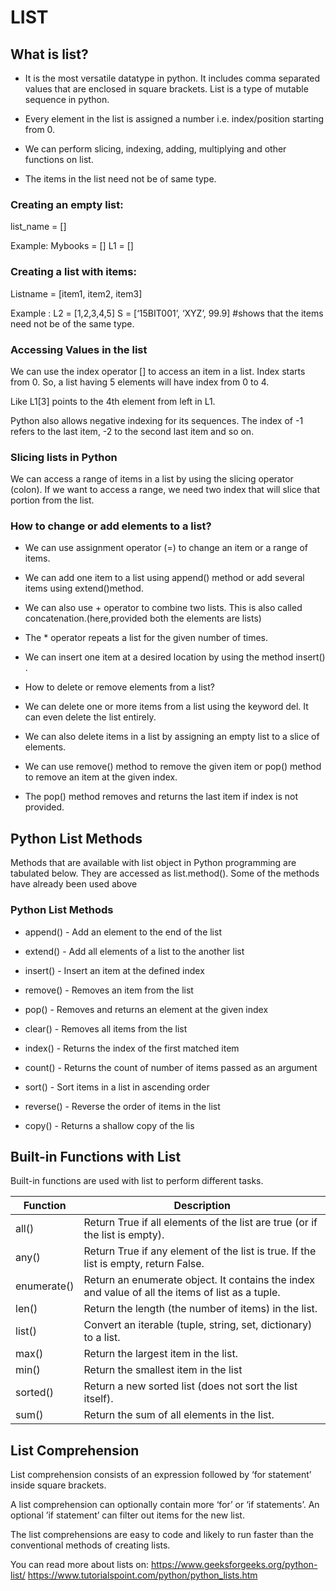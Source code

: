 # LIST

## What is list?

* It is the most versatile datatype in python. It includes comma separated values that are enclosed in square brackets. List is a type of mutable sequence in python. 

* Every element in the list is assigned a number i.e. index/position starting from 0.

* We can perform slicing, indexing, adding, multiplying and other functions on list.

* The items in the list need not be of same type.

### Creating an empty list:
	
list_name = []

Example:
Mybooks = []
L1 = []

### Creating a list with items:

Listname = [item1, item2, item3]

Example :
L2 = [1,2,3,4,5]
S = [‘15BIT001’, ‘XYZ’, 99.9] #shows that the items need not be of the same type.
	
### Accessing Values in the list

We can use the index operator [] to access an item in a list. Index starts from 0. So, a list having 5 elements will have index from 0 to 4.

Like L1[3] points to the 4th element from left in L1.

Python also allows negative indexing for its sequences. The index of -1 refers to the last item, -2 to the second last item and so on.


### Slicing lists in Python

We can access a range of items in a list by using the slicing operator (colon). If we want to access a range, we need two index that will slice that portion from the list.

### How to change or add elements to a list?

* We can use assignment operator (=) to change an item or a range of items.

* We can add one item to a list using append() method or add several items using extend()method.

* We can also use + operator to combine two lists. This is also called concatenation.(here,provided both the elements are lists)

* The * operator repeats a list for the given number of times.

* We can insert one item at a desired location by using the method insert() .

* How to delete or remove elements from a list?

* We can delete one or more items from a list using the keyword del. It can even delete the list entirely.

* We can also delete items in a list by assigning an empty list to a slice of elements.

* We can use remove() method to remove the given item or pop() method to remove an item at the given index.

* The pop() method removes and returns the last item if index is not provided.

## Python List Methods

Methods that are available with list object in Python programming are tabulated below.
They are accessed as list.method(). Some of the methods have already been used above

### Python List Methods

* append() - Add an element to the end of the list

* extend() - Add all elements of a list to the another list

* insert() - Insert an item at the defined index

* remove() - Removes an item from the list

* pop() - Removes and returns an element at the given index

* clear() - Removes all items from the list

* index() - Returns the index of the first matched item

* count() - Returns the count of number of items passed as an argument

* sort() - Sort items in a list in ascending order

* reverse() - Reverse the order of items in the list

* copy() - Returns a shallow copy of the lis


## Built-in Functions with List

Built-in functions are used with list to perform different tasks.

Function|Description
--------|-----------
all()|Return True if all elements of the list are true (or if the list is empty).
any()|Return True if any element of the list is true. If the list is empty, return False.
enumerate()|Return an enumerate object. It contains the index and value of all the items of list as a tuple.
len()|Return the length (the number of items) in the list.
list()|Convert an iterable (tuple, string, set, dictionary) to a list.
max()|Return the largest item in the list.
min()|Return the smallest item in the list
sorted()|Return a new sorted list (does not sort the list itself).
sum()|Return the sum of all elements in the list.

## List Comprehension

List comprehension consists of an expression followed by ‘for statement’ inside square brackets.

A list comprehension can optionally contain more ‘for’ or ‘if statements’. An optional ’if statement’ can filter out items for the new list.

The list comprehensions are easy to code and likely to run faster than the conventional methods of creating lists.

You can read more about lists on:
https://www.geeksforgeeks.org/python-list/
https://www.tutorialspoint.com/python/python_lists.htm

